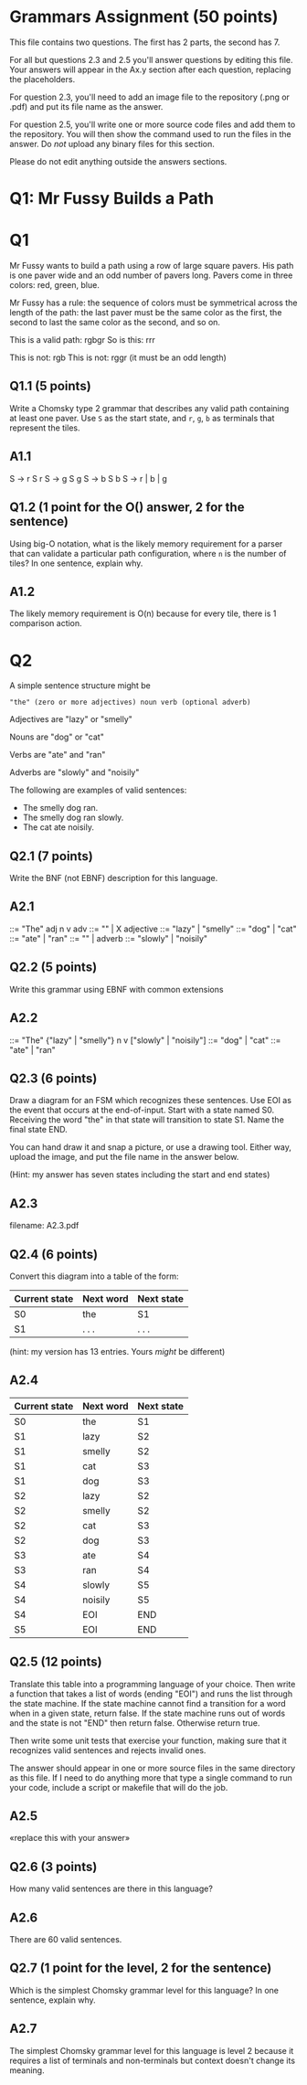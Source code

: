 # Grammars Assignment (50 points)

This file contains two questions. The first has 2 parts, the second has 7.

For all but questions 2.3 and 2.5 you'll answer questions by editing this file.
Your answers will appear in the Ax.y section after each question, replacing the
placeholders.

For question 2.3, you'll need to add an image file to the repository (.png or
.pdf) and put its file name as the answer.

For question 2.5, you'll write one or more source code files and add them to the
repository. You will then show the command used to run the files in the answer.
Do _not_ upload any binary files for this section.

Please do not edit anything outside the answers sections.


# Q1: Mr Fussy Builds a Path

# Q1

Mr Fussy wants to build a path using a row of large square pavers. His path is
one paver wide and an odd number of pavers long. Pavers come in three colors:
red, green, blue.

Mr Fussy has a rule: the sequence of colors must be symmetrical across the
length of the path: the last paver must be the same color as the first, the
second to last the same color as the second, and so on.

This is a valid path:  rgbgr
So is this: rrr

This is not: rgb
This is not: rggr    (it must be an odd length)

## Q1.1  (5 points)

Write a Chomsky type 2 grammar that describes any valid path containing at
least one paver. Use `S` as the start state, and `r`, `g`, `b` as terminals that
represent the tiles.

## A1.1

S -> r S r
S -> g S g
S -> b S b
S -> r | b | g

## Q1.2  (1 point for the O() answer, 2 for the sentence)

Using big-O notation, what is the likely memory requirement for a parser that
can validate a particular path configuration, where `n` is the number of tiles?
In one sentence, explain why.

## A1.2

The likely memory requirement is O(n) because for every tile, there is 1 comparison action.


# Q2

A simple sentence structure might be

    "the" (zero or more adjectives) noun verb (optional adverb)

Adjectives are "lazy" or "smelly"

Nouns are "dog" or "cat"

Verbs are "ate" and "ran"

Adverbs are "slowly" and "noisily"

The following are examples of valid sentences:

* The smelly dog ran.
* The smelly dog ran slowly.
* The cat ate noisily.

## Q2.1 (7 points)

Write the BNF (not EBNF) description for this language.

## A2.1

<sentence> ::= "The" adj n v adv
<adj> ::= "" | X adjective
<adjective> ::= "lazy" | "smelly"
<n> ::= "dog" | "cat"
<v> ::= "ate" | "ran"
<adv> ::= "" | adverb
<adverb> ::= "slowly" | "noisily"


## Q2.2 (5 points)

Write this grammar using EBNF with common extensions

## A2.2

<sentence> ::= "The" {"lazy" | "smelly"} n v ["slowly" | "noisily"]
<n> ::= "dog" | "cat"
<v> ::= "ate" | "ran"

## Q2.3 (6 points)

  Draw a diagram for an FSM which recognizes these sentences. Use EOI as the
  event that occurs at the end-of-input. Start with a state named S0. Receiving
  the word "the" in that state will transition to state S1. Name the final state
  END.

  You can hand draw it and snap a picture, or use a drawing tool. Either way,
  upload the image, and put the file name in the answer below.

  (Hint: my answer has seven states including the start and end states)


## A2.3

filename: A2.3.pdf


## Q2.4 (6 points)

Convert this diagram into a table of the form:

Current state | Next word | Next state
--------------|-----------|-----------
    S0        |    the    |     S1
    S1        |   . . .   |   . . .

(hint: my version has 13 entries. Yours _might_ be different)

## A2.4

Current state | Next word | Next state
--------------|-----------|-----------
    S0        |    the    |     S1
    S1        |    lazy   |     S2
    S1        |   smelly  |     S2
    S1        |    cat    |     S3
    S1        |    dog    |     S3
    S2        |    lazy   |     S2
    S2        |   smelly  |     S2
    S2        |    cat    |     S3
    S2        |    dog    |     S3
    S3        |    ate    |     S4
    S3        |    ran    |     S4
    S4        |   slowly  |     S5
    S4        |   noisily |     S5
    S4        |    EOI    |     END
    S5        |    EOI    |     END

## Q2.5 (12 points)

Translate this table into a programming language of your choice. Then write a
function that takes a list of words (ending "EOI") and runs the list through the
state machine. If the state machine cannot find a transition for a word when in
a given state, return false. If the state machine runs out of words and the
state is not "END" then return false. Otherwise return true.

Then write some unit tests that exercise your function, making sure that it
recognizes valid sentences and rejects invalid ones.

The answer should appear in one or more source files in the same directory as
this file. If I need to do anything more that type a single command to run your
code, include a script or makefile that will do the job.

## A2.5

«replace this with your answer»


## Q2.6 (3 points)

How many valid sentences are there in this language?

## A2.6

There are 60 valid sentences.


## Q2.7 (1 point for the level, 2 for the sentence)

Which is the simplest Chomsky grammar level for this language? In one sentence,
explain why.

## A2.7

The simplest Chomsky grammar level for this language is level 2 because it requires a list of terminals and non-terminals but context doesn't change its meaning.

